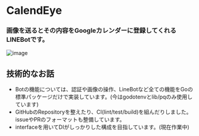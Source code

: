 # CalendEye
### 画像を送るとその内容をGoogleカレンダーに登録してくれるLINEBotです。
![image](https://github.com/claustra01/CalendEye/assets/108509532/a90cba43-c66f-4eff-ad68-108a97591fc5)

## 技術的なお話
- Botの機能については、認証や画像の操作、LineBotなど全ての機能をGoの標準パッケージだけで実装しています。(今はgodotenvとlib/pqのみ使用しています)
- GitHubのRepositoryを整えたり、CI(lint/test/build)を組んだりしました。issueやPRのフォーマットも整備しています。
- interfaceを用いてDIがしっかりした構成を目指しています。(現在作業中)
